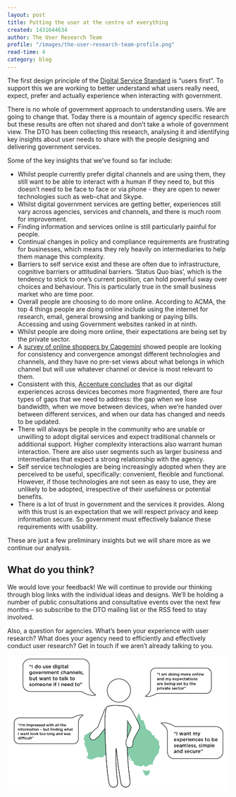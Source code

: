 ```yaml
---
layout: post
title: Putting the user at the centre of everything
created: 1431644634
author: The User Research Team
profile: "/images/the-user-research-team-profile.png"
read-time: 4
category: blog
---
```

The first design principle of the [Digital Service Standard](/standard/) is “users first”. To support this we are working to better understand what users really need, expect, prefer and actually experience when interacting with government.

There is no whole of government approach to understanding users. We are going to change that. Today there is a mountain of agency specific research but these results are often not shared and don’t take a whole of government view. The DTO has been collecting this research, analysing it and identifying key insights about user needs to share with the people designing and delivering government services.

Some of the key insights that we’ve found so far include:

- Whilst people currently prefer digital channels and are using them, they still want to be able to interact with a human if they need to, but this doesn’t need to be face to face or via phone - they are open to newer technologies such as web-chat and Skype.
- Whilst digital government services are getting better, experiences still vary across agencies, services and channels, and there is much room for improvement.
- Finding information and services online is still particularly painful for people.
- Continual changes in policy and compliance requirements are frustrating for businesses, which means they rely heavily on intermediaries to help them manage this complexity.
- Barriers to self service exist and these are often due to infrastructure, cognitive barriers or attitudinal barriers. ‘Status Quo bias’, which is the tendency to stick to one’s current position, can hold powerful sway over choices and behaviour. This is particularly true in the small business market who are time poor.
- Overall people are choosing to do more online. According to ACMA, the top 4 things people are doing online include using the internet for research, email, general browsing and banking or paying bills. Accessing and using Government websites ranked in at ninth.
- Whilst people are doing more online, their expectations are being set by the private sector.
- A [survey of online shoppers by Capgemini](https://www.capgemini.com/au-en/resources/digital-shopper-relevancy-full-report/) showed people are looking for consistency and convergence amongst different technologies and channels, and they have no pre-set views about what belongs in which channel but will use whatever channel or device is most relevant to them.
- Consistent with this, [Accenture concludes](http://www.accenture.com/au-en/Pages/insight-trends-service-design-fjord.aspx) that as our digital experiences across devices becomes more fragmented, there are four types of gaps that we need to address: the gap when we lose bandwidth, when we move between devices, when we’re handed over between different services, and when our data has changed and needs to be updated.
- There will always be people in the community who are unable or unwilling to adopt digital services and expect traditional channels or additional support. Higher complexity interactions also warrant human interaction. There are also user segments such as larger business and intermediaries that expect a strong relationship with the agency.
- Self service technologies are being increasingly adopted when they are perceived to be useful, specifically: convenient, flexible and functional. However, if those technologies are not seen as easy to use, they are unlikely to be adopted, irrespective of their usefulness or potential benefits.
- There is a lot of trust in government and the services it provides. Along with this trust is an expectation that we will respect privacy and keep information secure. So government must effectively balance these requirements with usability.

These are just a few preliminary insights but we will share more as we continue our analysis.

## What do you think?

We would love your feedback! We will continue to provide our thinking through blog links with the individual ideas and designs. We’ll be holding a number of public consultations and consultative events over the next few months – so subscribe to the DTO mailing list or the RSS feed to stay involved.

Also, a question for agencies. What’s been your experience with user research? What does your agency need to efficiently and effectively conduct user research? Get in touch if we aren’t already talking to you.

![A person with four text boxes reading: 1. I do use digital government channels, but want to talk to someone if I need to. 2. I am doing more online and my expectations are being set by the private sector. 3. I’m impressed with all the information – but finding what I want took too long and was difficult. 4. I want my experiences to be seamless, simple and secure.](/images/blog-banners/user-research.png)

